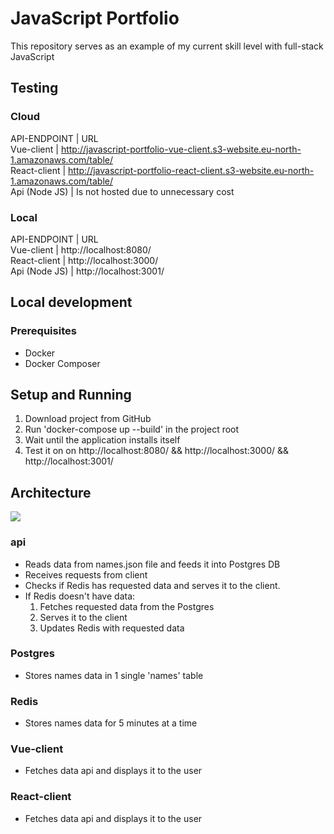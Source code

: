 # JavaScript Portfolio

This repository serves as an example of my current skill level with full-stack JavaScript

## Testing

### Cloud
API-ENDPOINT | URL  
Vue-client | http://javascript-portfolio-vue-client.s3-website.eu-north-1.amazonaws.com/table/  
React-client | http://javascript-portfolio-react-client.s3-website.eu-north-1.amazonaws.com/table/  
Api (Node JS) | Is not hosted due to unnecessary cost  

### Local
API-ENDPOINT | URL  
Vue-client | http://localhost:8080/  
React-client | http://localhost:3000/  
Api (Node JS) | http://localhost:3001/  

## Local development

### Prerequisites

- Docker
- Docker Composer

## Setup and Running

1. Download project from GitHub
2. Run 'docker-compose up --build' in the project root
3. Wait until the application installs itself
4. Test it on on http://localhost:8080/ && http://localhost:3000/ && http://localhost:3001/

## Architecture

<img src="https://s3.eu-north-1.amazonaws.com/elar-saks.info/full-stack-js-architecture.png" />

### api

- Reads data from names.json file and feeds it into Postgres DB
- Receives requests from client
- Checks if Redis has requested data and serves it to the client.
- If Redis doesn't have data:
  1. Fetches requested data from the Postgres
  2. Serves it to the client
  3. Updates Redis with requested data

### Postgres

- Stores names data in 1 single 'names' table

### Redis

- Stores names data for 5 minutes at a time

### Vue-client

- Fetches data api and displays it to the user

### React-client

- Fetches data api and displays it to the user
